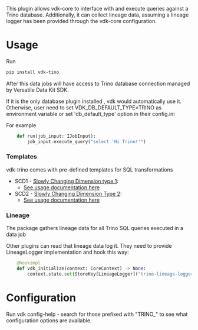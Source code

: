 This plugin allows vdk-core to interface with and execute queries against a Trino database. Additionally, it can collect lineage data, assuming a lineage logger has been provided through the vdk-core configuration.


# Usage

Run
```bash
pip install vdk-tino
```

After this data jobs will have access to Trino database connection managed by Versatile Data Kit SDK.

If it is the only database plugin installed , vdk would automatically use it.
Otherwise, user need to set VDK_DB_DEFAULT_TYPE=TRINO as environment variable or set 'db_default_type' option in their config.ini

For example

```python
    def run(job_input: IJobInput):
        job_input.execute_query("select 'Hi Trino!'")
```

### Templates

vdk-trino comes with pre-defined templates for SQL transformations

* SCD1 - [Slowly Changing Dimension type 1](https://en.wikipedia.org/wiki/Slowly_changing_dimension#Type_1:_overwrite):
  - [See usage documentation here](src/taurus/vdk/templates/load/dimension/scd1/README.md)
* SCD2 - [Slowly Changing Dimension Type 2](https://en.wikipedia.org/wiki/Slowly_changing_dimension#Type_2:_add_new_row):
  - [See usage documentation here](src/taurus/vdk/templates/load/dimension/scd2/README.md)

### Lineage

The package gathers lineage data for all Trino SQL queries executed in a data job

Other plugins can read that lineage data log it.
They need to provide LineageLogger implementation and hook this way:
```python
    @hookimpl
    def vdk_initialize(context: CoreContext) -> None:
        context.state.set(StoreKey[LineageLogger]("trino-lineage-logger"), MyLogger())
```

# Configuration

Run vdk config-help - search for those prefixed with "TRINO_" to see what configuration options are available.
